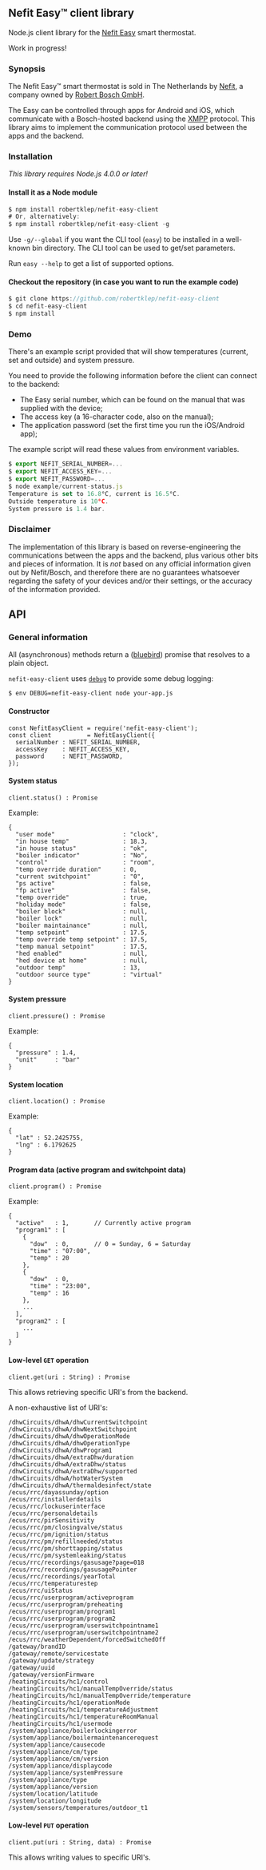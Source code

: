 ## Nefit Easy™ client library

Node.js client library for the [Nefit Easy](http://www.nefit.nl/consument/service/easy/easy) smart thermostat.

Work in progress!

### Synopsis

The Nefit Easy™ smart thermostat is sold in The Netherlands by [Nefit](http://www.welkombijnefit.nl/nl), a company owned by [Robert Bosch GmbH](http://www.bosch.com/).

The Easy can be controlled through apps for Android and iOS, which communicate with a Bosch-hosted backend using the [XMPP](https://en.wikipedia.org/wiki/XMPP) protocol. This library aims to implement the communication protocol used between the apps and the backend.

### Installation

_This library requires Node.js 4.0.0 or later!_

#### Install it as a Node module

``` javascript
$ npm install robertklep/nefit-easy-client
# Or, alternatively:
$ npm install robertklep/nefit-easy-client -g
```

Use `-g/--global` if you want the CLI tool (`easy`) to be installed in a well-known bin directory. The CLI tool can be used to get/set parameters.

Run `easy --help` to get a list of supported options.

#### Checkout the repository (in case you want to run the example code)

``` javascript
$ git clone https://github.com/robertklep/nefit-easy-client
$ cd nefit-easy-client
$ npm install
```

### Demo

There's an example script provided that will show temperatures (current, set and outside) and system pressure.

You need to provide the following information before the client can connect to the backend:

* The Easy serial number, which can be found on the manual that was supplied with the device;
* The access key (a 16-character code, also on the manual);
* The application password (set the first time you run the iOS/Android app);

The example script will read these values from environment variables.

``` javascript
$ export NEFIT_SERIAL_NUMBER=...
$ export NEFIT_ACCESS_KEY=...
$ export NEFIT_PASSWORD=...
$ node example/current-status.js
Temperature is set to 16.8°C, current is 16.5°C.
Outside temperature is 10°C.
System pressure is 1.4 bar.
```

### Disclaimer

The implementation of this library is based on reverse-engineering the communications between the apps and the backend, plus various other bits and pieces of information. It is _not_ based on any official information given out by Nefit/Bosch, and therefore there are no guarantees whatsoever regarding the safety of your devices and/or their settings, or the accuracy of the information provided.

## API

### General information

All (asynchronous) methods return a ([bluebird](http://bluebirdjs.com/)) promise that resolves to a plain object.

`nefit-easy-client` uses [`debug`](https://github.com/visionmedia/debug) to provide some debug logging:

```
$ env DEBUG=nefit-easy-client node your-app.js
```

#### Constructor

```
const NefitEasyClient = require('nefit-easy-client');
const client          = NefitEasyClient({
  serialNumber : NEFIT_SERIAL_NUMBER,
  accessKey    : NEFIT_ACCESS_KEY,
  password     : NEFIT_PASSWORD,
});
```

#### System status

`client.status() : Promise`

Example:
```
{
  "user mode"                   : "clock",
  "in house temp"               : 18.3,
  "in house status"             : "ok",
  "boiler indicator"            : "No",
  "control"                     : "room",
  "temp override duration"      : 0,
  "current switchpoint"         : "0",
  "ps active"                   : false,
  "fp active"                   : false,
  "temp override"               : true,
  "holiday mode"                : false,
  "boiler block"                : null,
  "boiler lock"                 : null,
  "boiler maintainance"         : null,
  "temp setpoint"               : 17.5,
  "temp override temp setpoint" : 17.5,
  "temp manual setpoint"        : 17.5,
  "hed enabled"                 : null,
  "hed device at home"          : null,
  "outdoor temp"                : 13,
  "outdoor source type"         : "virtual"
}
```

#### System pressure

`client.pressure() : Promise`

Example:
```
{
  "pressure" : 1.4,
  "unit"     : "bar"
}
```

#### System location

`client.location() : Promise`

Example:
```
{
  "lat" : 52.2425755,
  "lng" : 6.1792625
}
```

#### Program data (active program and switchpoint data)

`client.program() : Promise`

Example:
```
{
  "active"   : 1,       // Currently active program
  "program1" : [
    {
      "dow"  : 0,       // 0 = Sunday, 6 = Saturday
      "time" : "07:00",
      "temp" : 20
    },
    {
      "dow"  : 0,
      "time" : "23:00",
      "temp" : 16
    },
    ...
  ],
  "program2" : [
    ...
  ]
}
```

#### Low-level `GET` operation

`client.get(uri : String) : Promise`

This allows retrieving specific URI's from the backend.

A non-exhaustive list of URI's:

```
/dhwCircuits/dhwA/dhwCurrentSwitchpoint
/dhwCircuits/dhwA/dhwNextSwitchpoint
/dhwCircuits/dhwA/dhwOperationMode
/dhwCircuits/dhwA/dhwOperationType
/dhwCircuits/dhwA/dhwProgram1
/dhwCircuits/dhwA/extraDhw/duration
/dhwCircuits/dhwA/extraDhw/status
/dhwCircuits/dhwA/extraDhw/supported
/dhwCircuits/dhwA/hotWaterSystem
/dhwCircuits/dhwA/thermaldesinfect/state
/ecus/rrc/dayassunday/option
/ecus/rrc/installerdetails
/ecus/rrc/lockuserinterface
/ecus/rrc/personaldetails
/ecus/rrc/pirSensitivity
/ecus/rrc/pm/closingvalve/status
/ecus/rrc/pm/ignition/status
/ecus/rrc/pm/refillneeded/status
/ecus/rrc/pm/shorttapping/status
/ecus/rrc/pm/systemleaking/status
/ecus/rrc/recordings/gasusage?page=018
/ecus/rrc/recordings/gasusagePointer
/ecus/rrc/recordings/yearTotal
/ecus/rrc/temperaturestep
/ecus/rrc/uiStatus
/ecus/rrc/userprogram/activeprogram
/ecus/rrc/userprogram/preheating
/ecus/rrc/userprogram/program1
/ecus/rrc/userprogram/program2
/ecus/rrc/userprogram/userswitchpointname1
/ecus/rrc/userprogram/userswitchpointname2
/ecus/rrc/weatherDependent/forcedSwitchedOff
/gateway/brandID
/gateway/remote/servicestate
/gateway/update/strategy
/gateway/uuid
/gateway/versionFirmware
/heatingCircuits/hc1/control
/heatingCircuits/hc1/manualTempOverride/status
/heatingCircuits/hc1/manualTempOverride/temperature
/heatingCircuits/hc1/operationMode
/heatingCircuits/hc1/temperatureAdjustment
/heatingCircuits/hc1/temperatureRoomManual
/heatingCircuits/hc1/usermode
/system/appliance/boilerlockingerror
/system/appliance/boilermaintenancerequest
/system/appliance/causecode
/system/appliance/cm/type
/system/appliance/cm/version
/system/appliance/displaycode
/system/appliance/systemPressure
/system/appliance/type
/system/appliance/version
/system/location/latitude
/system/location/longitude
/system/sensors/temperatures/outdoor_t1
```

#### Low-level `PUT` operation

`client.put(uri : String, data) : Promise`

This allows writing values to specific URI's.
